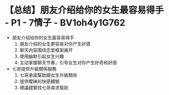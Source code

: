 # 【总结】朋友介绍给你的女生最容易得手 - P1 - 7情子 - BV1oh4y1G762

-   朋友介绍给你的女生最容易得手
    1.  朋友介绍的女生更容易对你产生好感
    2.  聊天内容围绕恋爱框架展开
    3.  使用幽默引起女生兴趣
    4.  主动掌握聊天节奏，引导女生对你产生好奇和好感
-   七哥提供升級關係服務
    1.  七哥承諾幫助跟女生升級關係
    2.  提供曖昧的快感體驗
    3.  建議趕緊找七哥尋求幫助